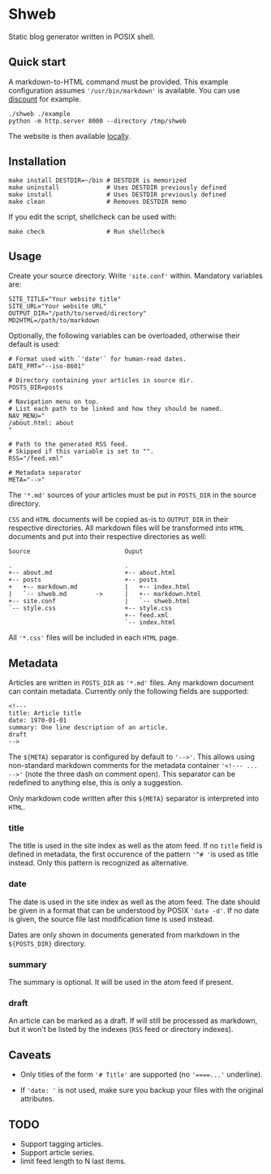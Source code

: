 # Shweb

Static blog generator written in POSIX shell.

## Quick start

A markdown-to-HTML command must be provided. This example configuration
assumes `'/usr/bin/markdown'` is available. You can use [discount] for example.

    ./shweb ./example
    python -m http.server 8000 --directory /tmp/shweb

The website is then available [locally](http://0.0.0.0:8000/).

[discount]: https://github.com/Orc/discount

## Installation

    make install DESTDIR=~/bin # DESTDIR is memorized
    make uninstall             # Uses DESTDIR previously defined
    make install               # Uses DESTDIR previously defined
    make clean                 # Removes DESTDIR memo

If you edit the script, shellcheck can be used with:

    make check                 # Run shellcheck

## Usage

Create your source directory. Write `'site.conf'` within. Mandatory variables are:

    SITE_TITLE="Your website title"
    SITE_URL="Your website URL"
    OUTPUT_DIR="/path/to/served/directory"
    MD2HTML=/path/to/markdown

Optionally, the following variables can be overloaded, otherwise
their default is used:

    # Format used with `'date'` for human-read dates.
    DATE_FMT="--iso-8601" 

    # Directory containing your articles in source dir.
    POSTS_DIR=posts

    # Navigation menu on top.
    # List each path to be linked and how they should be named.
    NAV_MENU="
    /about.html: about
    "

    # Path to the generated RSS feed.
    # Skipped if this variable is set to "".
    RSS="/feed.xml"

    # Metadata separator
    META="-->"

The `'*.md'` sources of your articles must be put in `POSTS_DIR` in the
source directory.

`CSS` and `HTML` documents will be copied as-is to `OUTPUT_DIR` in their respective
directories. All markdown files will be transformed into `HTML` documents and put
into their respective directories as well:

    Source                          Ouput

    .                               .
    +-- about.md                    +-- about.html
    +-- posts                       +-- posts
    +   +-- markdown.md             |   +-- index.html
    |   `-- shweb.md        ->      |   +-- markdown.html
    +-- site.conf                   |   `-- shweb.html
    `-- style.css                   +-- style.css
                                    +-- feed.xml
                                    `-- index.html

All `'*.css'` files will be included in each `HTML` page.

## Metadata

Articles are written in `POSTS_DIR` as `'*.md'` files.
Any markdown document can contain metadata. Currently only the following fields are supported:

    <!---
    title: Article title
    date: 1970-01-01
    summary: One line description of an article.
    draft
    -->

The `${META}` separator is configured by default to `'-->'`. This allows using non-standard
markdown comments for the metadata container `'<!--- ... -->'` (note the three dash on comment
open). This separator can be redefined to anything else, this is only a suggestion.

Only markdown code written after this `${META}` separator is interpreted into `HTML`.

### title

The title is used in the site index as well as the atom feed. If no `title` field is defined
in metadata, the first occurence of the pattern `'^# '`is used as title instead. Only this
pattern is recognized as alternative.

### date

The date is used in the site index as well as the atom feed. The date should be given in a
format that can be understood by POSIX `'date -d'`. If no date is given, the source file
last modification time is used instead.

Dates are only shown in documents generated from markdown in the `${POSTS_DIR}` directory.

### summary

The summary is optional. It will be used in the atom feed if present.

### draft

An article can be marked as a draft. If will still be processed as markdown,
but it won't be listed by the indexes (`RSS` feed or directory indexes).

## Caveats

* Only titles of the form `'# Title'` are supported (no `'====...'` underline).

* If `'date: '` is not used, make sure you backup your files with the original attributes.

## TODO

 - Support tagging articles.
 - Support article series.
 - limit feed length to N last items.
